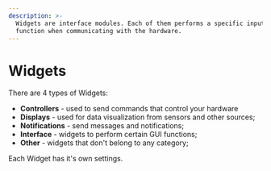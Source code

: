 ```yaml
---
description: >-
  Widgets are interface modules. Each of them performs a specific input/output
  function when communicating with the hardware.
---
```


# Widgets

There are 4 types of Widgets:

* **Controllers** - used to send commands that control your hardware
* **Displays** - used for data visualization from sensors and other sources;
* **Notifications** - send messages and notifications;
* **Interface** - widgets to perform certain GUI functions;
* **Other** - widgets that don't belong to any category;

Each Widget has it's own settings. 

